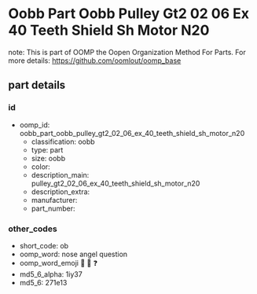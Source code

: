 # Oobb Part Oobb Pulley Gt2 02 06 Ex 40 Teeth Shield Sh Motor N20  

note: This is part of OOMP the Oopen Organization Method For Parts. For more details: https://github.com/oomlout/oomp_base

##  part details





### id
* oomp_id: oobb_part_oobb_pulley_gt2_02_06_ex_40_teeth_shield_sh_motor_n20
  * classification: oobb
  * type: part
  * size: oobb
  * color: 
  * description_main: pulley_gt2_02_06_ex_40_teeth_shield_sh_motor_n20
  * description_extra: 
  * manufacturer: 
  * part_number: 

### other_codes
* short_code: ob
* oomp_word: nose angel question
* oomp_word_emoji :nose: :angel: :question:
* md5_6_alpha: 1iy37
* md5_6: 271e13